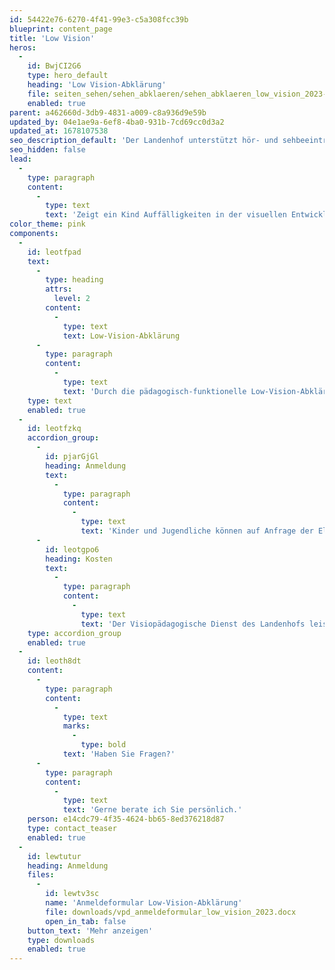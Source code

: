 ```yaml
---
id: 54422e76-6270-4f41-99e3-c5a308fcc39b
blueprint: content_page
title: 'Low Vision'
heros:
  -
    id: BwjCI2G6
    type: hero_default
    heading: 'Low Vision-Abklärung'
    file: seiten_sehen/sehen_abklaeren/sehen_abklaeren_low_vision_2023-02.jpg
    enabled: true
parent: a462660d-3db9-4831-a009-c8a936d9e59b
updated_by: 04e1ae9a-6ef8-4ba0-931b-7cd69cc0d3a2
updated_at: 1678107538
seo_description_default: 'Der Landenhof unterstützt hör- und sehbeeinträchtigte Kinder & Jugendliche in ihrem selbstbestimmten Leben durch Förderung ihrer Fähigkeiten & Entwicklung'
seo_hidden: false
lead:
  -
    type: paragraph
    content:
      -
        type: text
        text: 'Zeigt ein Kind Auffälligkeiten in der visuellen Entwicklung oder Wahrnehmung, klären wir ab, ob eine Sehbeeinträchtigung (Low Vision) oder eine zerebrale visuelle Wahrnehmungsstörung (CVI) vorliegt.'
color_theme: pink
components:
  -
    id: leotfpad
    text:
      -
        type: heading
        attrs:
          level: 2
        content:
          -
            type: text
            text: Low-Vision-Abklärung
      -
        type: paragraph
        content:
          -
            type: text
            text: 'Durch die pädagogisch-funktionelle Low-Vision-Abklärung werden die Sehentwicklung und das Sehverhalten des Kindes geprüft. Ausserdem werden sein allgemeiner Entwicklungsstand, sein Entwicklungspotenzial und seine besonderen Stärken miteinbezogen. Weiter wird der Bedarf nach Hilfsmitteln, einer optimalen Beleuchtungsgestaltung und das Beiziehen anderer Fachleute geklärt.'
    type: text
    enabled: true
  -
    id: leotfzkq
    accordion_group:
      -
        id: pjarGjGl
        heading: Anmeldung
        text:
          -
            type: paragraph
            content:
              -
                type: text
                text: 'Kinder und Jugendliche können auf Anfrage der Eltern, des Schulpsychologischen Dienstes, von Schulleitungen oder Lehrpersonen für eine Low Vision-Abklärung angemeldet werden.'
      -
        id: leotgpo6
        heading: Kosten
        text:
          -
            type: paragraph
            content:
              -
                type: text
                text: 'Der Visiopädagogische Dienst des Landenhofs leistet sein Angebot im Auftrag des Kantons Aargau und ist deshalb kostenlos.'
    type: accordion_group
    enabled: true
  -
    id: leoth8dt
    content:
      -
        type: paragraph
        content:
          -
            type: text
            marks:
              -
                type: bold
            text: 'Haben Sie Fragen?'
      -
        type: paragraph
        content:
          -
            type: text
            text: 'Gerne berate ich Sie persönlich.'
    person: e14cdc79-4f35-4624-bb65-8ed376218d87
    type: contact_teaser
    enabled: true
  -
    id: lewtutur
    heading: Anmeldung
    files:
      -
        id: lewtv3sc
        name: 'Anmeldeformular Low-Vision-Abklärung'
        file: downloads/vpd_anmeldeformular_low_vision_2023.docx
        open_in_tab: false
    button_text: 'Mehr anzeigen'
    type: downloads
    enabled: true
---
```

